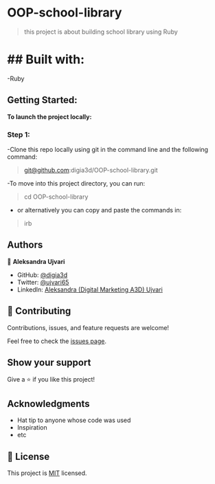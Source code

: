 # OOP-school-library

>this project is about building school library using Ruby

# ## Built with:
-Ruby

## Getting Started:

**To launch the project locally:**

### Step 1:

-Clone this repo locally using git in the command line and the following command:

>git@github.com:digia3d/OOP-school-library.git

-To move into this project directory, you can run:

>cd OOP-school-library

- or alternatively you can copy and paste the commands in:

> irb

## Authors

👤 **Aleksandra Ujvari**
- GitHub: [@digia3d](https://github.com/digia3d)
- Twitter: [@ujvari65](https://twitter.com/ujvari65)
- LinkedIn: [Aleksandra (Digital Marketing A3D) Ujvari](https://www.linkedin.com/in/aleksandra-ujvari-85235a210/)

## 🤝 Contributing

Contributions, issues, and feature requests are welcome!

Feel free to check the [issues page](../../issues/).

## Show your support

Give a ⭐️ if you like this project!

## Acknowledgments

- Hat tip to anyone whose code was used
- Inspiration
- etc

## 📝 License

This project is [MIT](./MIT.md) licensed.